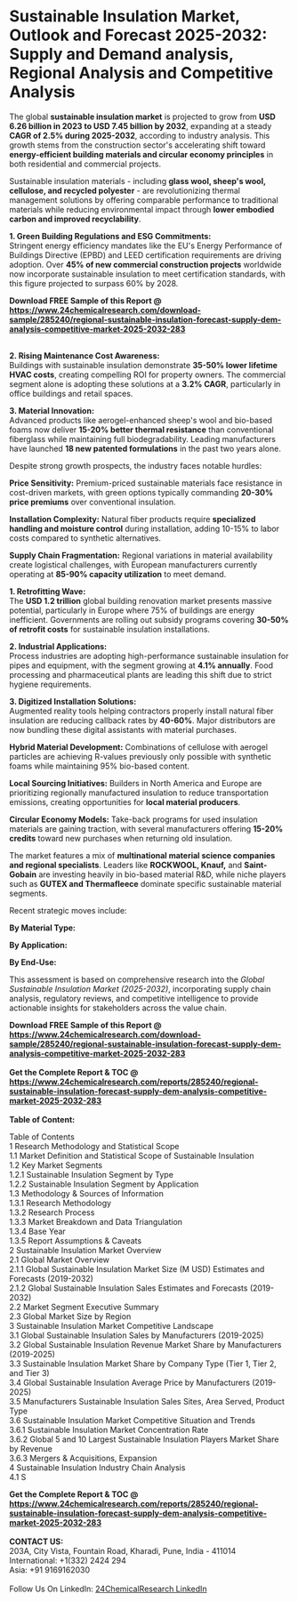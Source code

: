 <h1>Sustainable Insulation Market, Outlook and Forecast 2025-2032: Supply and Demand analysis, Regional Analysis and Competitive Analysis</h1><p>The global <strong>sustainable insulation market</strong> is projected to grow from <strong>USD 6.26 billion in 2023 to USD 7.45 billion by 2032</strong>, expanding at a steady <strong>CAGR of 2.5% during 2025-2032</strong>, according to industry analysis. This growth stems from the construction sector's accelerating shift toward <strong>energy-efficient building materials and circular economy principles</strong> in both residential and commercial projects.</p><p>Sustainable insulation materials - including <strong>glass wool, sheep's wool, cellulose, and recycled polyester</strong> - are revolutionizing thermal management solutions by offering comparable performance to traditional materials while reducing environmental impact through <strong>lower embodied carbon and improved recyclability</strong>.</p><p><strong>1. Green Building Regulations and ESG Commitments:</strong><br>
Stringent energy efficiency mandates like the EU's Energy Performance of Buildings Directive (EPBD) and LEED certification requirements are driving adoption. Over <strong>45% of new commercial construction projects</strong> worldwide now incorporate sustainable insulation to meet certification standards, with this figure projected to surpass 60% by 2028.</p><div><b>Download FREE Sample of this Report @ 
            <a href="https://www.24chemicalresearch.com/download-sample/285240/regional-sustainable-insulation-forecast-supply-dem-analysis-competitive-market-2025-2032-283">
            https://www.24chemicalresearch.com/download-sample/285240/regional-sustainable-insulation-forecast-supply-dem-analysis-competitive-market-2025-2032-283</a></b></div><br><p><strong>2. Rising Maintenance Cost Awareness:</strong><br>
Buildings with sustainable insulation demonstrate <strong>35-50% lower lifetime HVAC costs</strong>, creating compelling ROI for property owners. The commercial segment alone is adopting these solutions at a <strong>3.2% CAGR</strong>, particularly in office buildings and retail spaces.</p><p><strong>3. Material Innovation:</strong><br>
Advanced products like aerogel-enhanced sheep's wool and bio-based foams now deliver <strong>15-20% better thermal resistance</strong> than conventional fiberglass while maintaining full biodegradability. Leading manufacturers have launched <strong>18 new patented formulations</strong> in the past two years alone.</p><p>Despite strong growth prospects, the industry faces notable hurdles:</p><p><strong>Price Sensitivity:</strong> Premium-priced sustainable materials face resistance in cost-driven markets, with green options typically commanding <strong>20-30% price premiums</strong> over conventional insulation.</p><p><strong>Installation Complexity:</strong> Natural fiber products require <strong>specialized handling and moisture control</strong> during installation, adding 10-15% to labor costs compared to synthetic alternatives.</p><p><strong>Supply Chain Fragmentation:</strong> Regional variations in material availability create logistical challenges, with European manufacturers currently operating at <strong>85-90% capacity utilization</strong> to meet demand.</p><p><strong>1. Retrofitting Wave:</strong><br>
The <strong>USD 1.2 trillion</strong> global building renovation market presents massive potential, particularly in Europe where 75% of buildings are energy inefficient. Governments are rolling out subsidy programs covering <strong>30-50% of retrofit costs</strong> for sustainable insulation installations.</p><p><strong>2. Industrial Applications:</strong><br>
Process industries are adopting high-performance sustainable insulation for pipes and equipment, with the segment growing at <strong>4.1% annually</strong>. Food processing and pharmaceutical plants are leading this shift due to strict hygiene requirements.</p><p><strong>3. Digitized Installation Solutions:</strong><br>
Augmented reality tools helping contractors properly install natural fiber insulation are reducing callback rates by <strong>40-60%</strong>. Major distributors are now bundling these digital assistants with material purchases.</p><p><strong>Hybrid Material Development:</strong> Combinations of cellulose with aerogel particles are achieving R-values previously only possible with synthetic foams while maintaining 95% bio-based content.</p><p><strong>Local Sourcing Initiatives:</strong> Builders in North America and Europe are prioritizing regionally manufactured insulation to reduce transportation emissions, creating opportunities for <strong>local material producers</strong>.</p><p><strong>Circular Economy Models:</strong> Take-back programs for used insulation materials are gaining traction, with several manufacturers offering <strong>15-20% credits</strong> toward new purchases when returning old insulation.</p><p>The market features a mix of <strong>multinational material science companies and regional specialists</strong>. Leaders like <strong>ROCKWOOL, Knauf,</strong> and <strong>Saint-Gobain</strong> are investing heavily in bio-based material R&amp;D, while niche players such as <strong>GUTEX and Thermafleece</strong> dominate specific sustainable material segments.</p><p>Recent strategic moves include:</p><p><strong>By Material Type:</strong></p><p><strong>By Application:</strong></p><p><strong>By End-Use:</strong></p><p>This assessment is based on comprehensive research into the <em>Global Sustainable Insulation Market (2025-2032)</em>, incorporating supply chain analysis, regulatory reviews, and competitive intelligence to provide actionable insights for stakeholders across the value chain.</p><div><b>Download FREE Sample of this Report @ 
            <a href="https://www.24chemicalresearch.com/download-sample/285240/regional-sustainable-insulation-forecast-supply-dem-analysis-competitive-market-2025-2032-283">
            https://www.24chemicalresearch.com/download-sample/285240/regional-sustainable-insulation-forecast-supply-dem-analysis-competitive-market-2025-2032-283</a></b></div><br><div><b>Get the Complete Report & TOC @ 
            <a href="https://www.24chemicalresearch.com/reports/285240/regional-sustainable-insulation-forecast-supply-dem-analysis-competitive-market-2025-2032-283">
            https://www.24chemicalresearch.com/reports/285240/regional-sustainable-insulation-forecast-supply-dem-analysis-competitive-market-2025-2032-283</a></b></div><br>
            <b>Table of Content:</b><p>Table of Contents<br />
1 Research Methodology and Statistical Scope<br />
1.1 Market Definition and Statistical Scope of Sustainable Insulation<br />
1.2 Key Market Segments<br />
1.2.1 Sustainable Insulation Segment by Type<br />
1.2.2 Sustainable Insulation Segment by Application<br />
1.3 Methodology & Sources of Information<br />
1.3.1 Research Methodology<br />
1.3.2 Research Process<br />
1.3.3 Market Breakdown and Data Triangulation<br />
1.3.4 Base Year<br />
1.3.5 Report Assumptions & Caveats<br />
2 Sustainable Insulation Market Overview<br />
2.1 Global Market Overview<br />
2.1.1 Global Sustainable Insulation Market Size (M USD) Estimates and Forecasts (2019-2032)<br />
2.1.2 Global Sustainable Insulation Sales Estimates and Forecasts (2019-2032)<br />
2.2 Market Segment Executive Summary<br />
2.3 Global Market Size by Region<br />
3 Sustainable Insulation Market Competitive Landscape<br />
3.1 Global Sustainable Insulation Sales by Manufacturers (2019-2025)<br />
3.2 Global Sustainable Insulation Revenue Market Share by Manufacturers (2019-2025)<br />
3.3 Sustainable Insulation Market Share by Company Type (Tier 1, Tier 2, and Tier 3)<br />
3.4 Global Sustainable Insulation Average Price by Manufacturers (2019-2025)<br />
3.5 Manufacturers Sustainable Insulation Sales Sites, Area Served, Product Type<br />
3.6 Sustainable Insulation Market Competitive Situation and Trends<br />
3.6.1 Sustainable Insulation Market Concentration Rate<br />
3.6.2 Global 5 and 10 Largest Sustainable Insulation Players Market Share by Revenue<br />
3.6.3 Mergers & Acquisitions, Expansion<br />
4 Sustainable Insulation Industry Chain Analysis<br />
4.1 S</p><div><b>Get the Complete Report & TOC @ 
            <a href="https://www.24chemicalresearch.com/reports/285240/regional-sustainable-insulation-forecast-supply-dem-analysis-competitive-market-2025-2032-283">
            https://www.24chemicalresearch.com/reports/285240/regional-sustainable-insulation-forecast-supply-dem-analysis-competitive-market-2025-2032-283</a></b></div><br><b>CONTACT US:</b><br>
            203A, City Vista, Fountain Road, Kharadi, Pune, India - 411014<br>
            International: +1(332) 2424 294<br>
            Asia: +91 9169162030 <br><br>
            Follow Us On LinkedIn: <a href="https://www.linkedin.com/company/24chemicalresearch/">24ChemicalResearch LinkedIn</a>